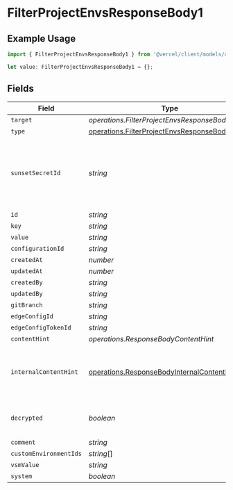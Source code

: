 # FilterProjectEnvsResponseBody1

## Example Usage

```typescript
import { FilterProjectEnvsResponseBody1 } from '@vercel/client/models/operations';

let value: FilterProjectEnvsResponseBody1 = {};
```

## Fields

| Field                  | Type                                                                                                         | Required           | Description                                                                              |
| ---------------------- | ------------------------------------------------------------------------------------------------------------ | ------------------ | ---------------------------------------------------------------------------------------- |
| `target`               | _operations.FilterProjectEnvsResponseBodyTarget_                                                             | :heavy_minus_sign: | N/A                                                                                      |
| `type`                 | [operations.FilterProjectEnvsResponseBodyType](../../models/operations/filterprojectenvsresponsebodytype.md) | :heavy_minus_sign: | N/A                                                                                      |
| `sunsetSecretId`       | _string_                                                                                                     | :heavy_minus_sign: | This is used to identiy variables that have been migrated from type secret to sensitive. |
| `id`                   | _string_                                                                                                     | :heavy_minus_sign: | N/A                                                                                      |
| `key`                  | _string_                                                                                                     | :heavy_minus_sign: | N/A                                                                                      |
| `value`                | _string_                                                                                                     | :heavy_minus_sign: | N/A                                                                                      |
| `configurationId`      | _string_                                                                                                     | :heavy_minus_sign: | N/A                                                                                      |
| `createdAt`            | _number_                                                                                                     | :heavy_minus_sign: | N/A                                                                                      |
| `updatedAt`            | _number_                                                                                                     | :heavy_minus_sign: | N/A                                                                                      |
| `createdBy`            | _string_                                                                                                     | :heavy_minus_sign: | N/A                                                                                      |
| `updatedBy`            | _string_                                                                                                     | :heavy_minus_sign: | N/A                                                                                      |
| `gitBranch`            | _string_                                                                                                     | :heavy_minus_sign: | N/A                                                                                      |
| `edgeConfigId`         | _string_                                                                                                     | :heavy_minus_sign: | N/A                                                                                      |
| `edgeConfigTokenId`    | _string_                                                                                                     | :heavy_minus_sign: | N/A                                                                                      |
| `contentHint`          | _operations.ResponseBodyContentHint_                                                                         | :heavy_minus_sign: | N/A                                                                                      |
| `internalContentHint`  | [operations.ResponseBodyInternalContentHint](../../models/operations/responsebodyinternalcontenthint.md)     | :heavy_minus_sign: | Similar to `contentHints`, but should not be exposed to the user.                        |
| `decrypted`            | _boolean_                                                                                                    | :heavy_minus_sign: | Whether `value` and `vsmValue` are decrypted.                                            |
| `comment`              | _string_                                                                                                     | :heavy_minus_sign: | N/A                                                                                      |
| `customEnvironmentIds` | _string_[]                                                                                                   | :heavy_minus_sign: | N/A                                                                                      |
| `vsmValue`             | _string_                                                                                                     | :heavy_minus_sign: | N/A                                                                                      |
| `system`               | _boolean_                                                                                                    | :heavy_minus_sign: | N/A                                                                                      |

